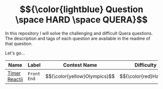 # $${\color{lightblue} Question \space HARD \space QUERA}$$
In this repository I will solve the challenging and difficult Quera questions.
The description and tags of each question are available in the readme of that question.

Let's go...

| Name  | Label | Contest Name  | Difficulty |
| ------------- | ------------- | ------------- | ------------- |
| [Timer Reactii](https://github.com/mohammadfarashipoor/Q_HARD_QUERA/tree/main/Timer%20Reactii)  | `Front End`  | $${\color{yellow}Olympics}$$  | $${\color{red}Hard}$$ |


